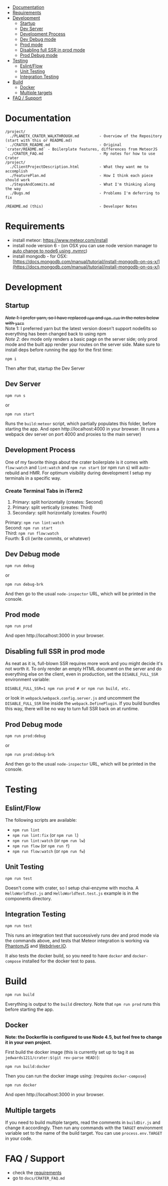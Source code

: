 <!-- TOC depthFrom:1 depthTo:2 orderedList:false updateOnSave:true withLinks:true -->

- [Documentation](#documentation)
- [Requirements](#requirements)
- [Development](#development)
    - [Startup](#startup)
    - [Dev Server](#dev-server)
    - [Development Process](#development-process)
    - [Dev Debug mode](#dev-debug-mode)
    - [Prod mode](#prod-mode)
    - [Disabling full SSR in prod mode](#disabling-full-ssr-in-prod-mode)
    - [Prod Debug mode](#prod-debug-mode)
- [Testing](#testing)
    - [Eslint/Flow](#eslintflow)
    - [Unit Testing](#unit-testing)
    - [Integration Testing](#integration-testing)
- [Build](#build)
    - [Docker](#docker)
    - [Multiple targets](#multiple-targets)
- [FAQ / Support](#faq--support)

<!-- /TOC -->

# Documentation
```
/project/
  ./PLANETX_CRATER_WALKTHROUGH.md         - Overview of the Repository (start with this or README.md)
  ./CRATER_README.md                      - Original `crater/README.md` - Boilerplate features, differences from MeteorJS
  ./CRATER_FAQ.md                         - My notes for how to use Crater
/project/
  ./ClientProjectDescription.html         - What they want me to accomplish
  ./FeaturePlan.md                        - How I think each piece should work
  ./StepsAndCommits.md                    - What I'm thinking along the way
  ./Bugs.md                               - Problems I'm deferring to fix

/README.md (this)                         - Developer Notes
```

# Requirements
- install meteor: https://www.meteor.com/install <br/>
- install node version 6 - (on OSX you can use node version manager to [auto change to node6 using .nvmrc](https://github.com/creationix/nvm#calling-nvm-use-automatically-in-a-directory-with-a-nvmrc-file)) <br/>
- install mongodb - for OSX: [https://docs.mongodb.com/manual/tutorial/install-mongodb-on-os-x/](https://docs.mongodb.com/manual/tutorial/install-mongodb-on-os-x/)


# Development
## Startup
~~*Note 1*: I prefer yarn, so I have replaced `npm` and `npm run` in the notes below with `yarn`~~<br/>
Note 1: I preferred yarn but the latest version doesn't support node6lts so everything has been changed back to using npm<br/>
*Note 2*: dev mode only renders a basic page on the server side; only prod mode and the built app render your routes
on the server side.
Make sure to install deps before running the app for the first time:
```
npm i
```

Then after that, startup the Dev Server

## Dev Server
```
npm run s
```
or
```
npm run start
```
Runs the `build:meteor` script, which partially populates this folder, before starting the app.
And open http://localhost:4000 in your browser. (It runs a webpack dev server on port 4000 and proxies to
the main server)

## Development Process
One of my favorite things about the crater boilerplate is it comes with `flow:watch` and `lint:watch` and `npm run start` (or npm run s) will auto-rebuild and HMR. For optimum visibility during development I setup my terminals in a specific way.

### Create Terminal Tabs in iTerm2  
1. Primary: split horizontally (creates: Second)
1. Primary: split vertically (creates: Third)
1. Secondary: split horizontally (creates: Fourth)

Primary: `npm run lint:watch`<br/>
Second: `npm run start`<br/>
Third: `npm run flow:watch`<br/>
Fourth: $ cli (write commits, or whatever)

## Dev Debug mode
```
npm run debug
```
or
```
npm run debug-brk
```
And then go to the usual `node-inspector` URL, which will be printed in the console.

## Prod mode
```
npm run prod
```
And open http://localhost:3000 in your browser.

## Disabling full SSR in prod mode
As neat as it is, full-blown SSR requires more work and you might decide it's not worth it.
To only render an empty HTML document on the server and do everything else on the client, even in production,
set the `DISABLE_FULL_SSR` environment variable:
```
DISABLE_FULL_SSR=1 npm run prod # or npm run build, etc.
```
or look in `webpack/webpack.config.server.js` and uncomment the `DISABLE_FULL_SSR` line inside the
`webpack.DefinePlugin`.  If you build bundles this way, there will be no way to turn full SSR back on at runtime.

## Prod Debug mode
```
npm run prod:debug
```
or
```
npm run prod:debug-brk
```
And then go to the usual `node-inspector` URL, which will be printed in the console.


# Testing
## Eslint/Flow
The following scripts are available:
- `npm run lint`
- `npm run lint:fix`   (or `npm run l`)
- `npm run lint:watch` (or `npm run lw`)
- `npm run flow`       (or `npm run f`)
- `npm run flow:watch` (or `npm run fw`)

## Unit Testing
```
npm run test
```
Doesn't come with crater, so I setup chai-enzyme with mocha. A `HelloWorldTest.js` and  `HelloWorldTest.test.js` example is in the components directory.

## Integration Testing
```
npm run test
```
This runs an integration test that successively runs dev and prod mode via the commands above, and tests that Meteor
integration is working via [PhantomJS](https://www.npmjs.com/package/phantomjs-prebuilt) and
[Webdriver.IO](http://webdriver.io/).

It also tests the docker build, so you need to have `docker` and `docker-compose` installed for the docker test to pass.


# Build
```
npm run build
```
Everything is output to the `build` directory.
Note that `npm run prod` runs this before starting the app.

## Docker
**Note: the Dockerfile is configured to use Node 4.5, but feel free to change it in your own project.**

First build the docker image (this is currently set up to tag it as `jedwards1211/crater:$(git rev-parse HEAD)`):
```
npm run build:docker
```
Then you can run the docker image using: (requires `docker-compose`)
```
npm run docker
```
And open http://localhost:3000 in your browser.

## Multiple targets

If you need to build multiple targets, read the comments in `buildDir.js` and change it accordingly.  Then run any
commands with the `TARGET` environment variable set to the name of the build target.  You can use
`process.env.TARGET` in your code.


# FAQ / Support
- check the [requirements](#requirements)
- go to `docs/CRATER_FAQ.md`
